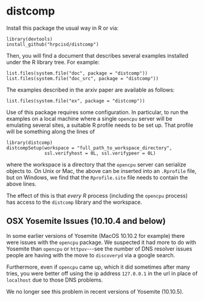 distcomp
========

Install this package the usual way in R or via:

```{r}
library(devtools)
install_github("hrpcisd/distcomp")
```

Then, you will find a document that describes several examples
installed under the R library tree. For example:

```{r}
list.files(system.file("doc", package = "distcomp"))
list.files(system.file("doc_src", package = "distcomp"))
```

The examples described in the arxiv paper are available as follows:

```{r}
list.files(system.file("ex", package = "distcomp"))
```

Use of this package requires some configuration. In particular, to run
the examples on a local machine where a single `opencpu` server will
be emulating several sites, a suitable R profile needs to be set
up. That profile will be something along the lines of

```{r, eval=FALSE}
library(distcomp)
distcompSetup(workspace = "full_path_to_workspace_directory",
              ssl.verifyhost = 0L, ssl.verifypeer = 0L)
```
where the workspace is a directory that the `opencpu` server can
serialize objects to. On Unix or Mac, the above can be inserted into
an `.Rprofile` file, but on Windows, we find that the `Rprofile.site`
file needs to contain the above lines.

The effect of this is that _every R_ process (including the `opencpu`
process) has access to the `distcomp` library and the workspace.


## OSX Yosemite Issues (10.10.4 and below)

In some earlier versions of Yosemite (MacOS 10.10.2 for example) there
were issues with the `opencpu` package. We suspected it had more to do
with Yosemite than `opencpu` or `httpuv`---see the number of DNS
resolver issues people are having with the move to `discoveryd` via a
google search.

Furthermore, even if `opencpu` came up, which it did sometimes after
many tries, you were better off using the ip address `127.0.0.1` in
the url in place of `localhost` due to those DNS problems.

We no longer see this problem in recent versions of Yosemite
(10.10.5).
